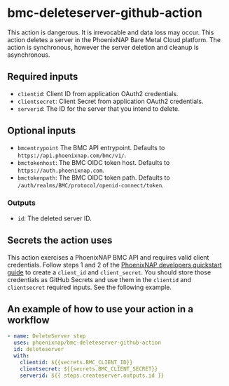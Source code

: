 # bmc-deleteserver-github-action

This action is dangerous. It is irrevocable and data loss may occur. This action deletes a server in the PhoenixNAP Bare Metal Cloud platform. The action is synchronous, however the server deletion and cleanup is asynchronous.  

## Required inputs

- `clientid`: Client ID from application OAuth2 credentials.
- `clientsecret`: Client Secret from application OAuth2 credentials.
- `serverid`: The ID for the server that you intend to delete.

## Optional inputs

- `bmcentrypoint` The BMC API entrypoint. Defaults to `https://api.phoenixnap.com/bmc/v1/`.
- `bmctokenhost`: The BMC OIDC token host. Defaults to `https://auth.phoenixnap.com`.
- `bmctokenpath`: The BMC OIDC token path. Defaults to `/auth/realms/BMC/protocol/openid-connect/token`.

### Outputs

- `id`: The deleted server ID.

## Secrets the action uses

This action exercises a PhoenixNAP BMC API and requires valid client credentials. Follow steps 1 and 2 of the [PhoenixNAP developers quickstart guide](https://developers.phoenixnap.com/quick-start) to create a `client_id` and `client_secret`. You should store those credentials as GitHub Secrets and use them in the `clientid` and `clientsecret` required inputs. See the following example.

## An example of how to use your action in a workflow

```yaml
- name: DeleteServer step
  uses: phoenixnap/bmc-deleteserver-github-action 
  id: deleteserver
  with:
    clientid: ${{secrets.BMC_CLIENT_ID}}
    clientsecret: ${{secrets.BMC_CLIENT_SECRET}}
    serverid: ${{ steps.createserver.outputs.id }}
```
